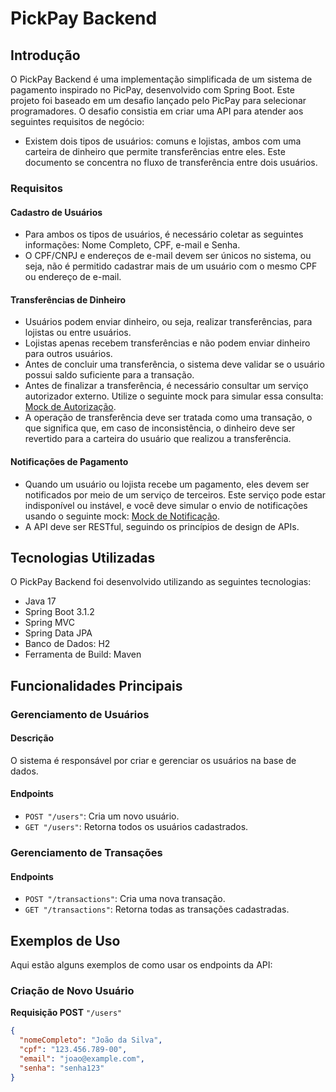 # PickPay Backend

## Introdução

O PickPay Backend é uma implementação simplificada de um sistema de pagamento inspirado no PicPay, desenvolvido com Spring Boot. Este projeto foi baseado em um desafio lançado pelo PicPay para selecionar programadores. O desafio consistia em criar uma API para atender aos seguintes requisitos de negócio:

- Existem dois tipos de usuários: comuns e lojistas, ambos com uma carteira de dinheiro que permite transferências entre eles. Este documento se concentra no fluxo de transferência entre dois usuários.

### Requisitos

#### Cadastro de Usuários

- Para ambos os tipos de usuários, é necessário coletar as seguintes informações: Nome Completo, CPF, e-mail e Senha.
- O CPF/CNPJ e endereços de e-mail devem ser únicos no sistema, ou seja, não é permitido cadastrar mais de um usuário com o mesmo CPF ou endereço de e-mail.

#### Transferências de Dinheiro

- Usuários podem enviar dinheiro, ou seja, realizar transferências, para lojistas ou entre usuários.
- Lojistas apenas recebem transferências e não podem enviar dinheiro para outros usuários.
- Antes de concluir uma transferência, o sistema deve validar se o usuário possui saldo suficiente para a transação.
- Antes de finalizar a transferência, é necessário consultar um serviço autorizador externo. Utilize o seguinte mock para simular essa consulta: [Mock de Autorização](https://run.mocky.io/v3/8fafdd68-a090-496f-8c9a-3442cf30dae6).
- A operação de transferência deve ser tratada como uma transação, o que significa que, em caso de inconsistência, o dinheiro deve ser revertido para a carteira do usuário que realizou a transferência.

#### Notificações de Pagamento

- Quando um usuário ou lojista recebe um pagamento, eles devem ser notificados por meio de um serviço de terceiros. Este serviço pode estar indisponível ou instável, e você deve simular o envio de notificações usando o seguinte mock: [Mock de Notificação](http://o4d9z.mocklab.io/notify).
- A API deve ser RESTful, seguindo os princípios de design de APIs.

## Tecnologias Utilizadas

O PickPay Backend foi desenvolvido utilizando as seguintes tecnologias:

- Java 17
- Spring Boot 3.1.2
- Spring MVC
- Spring Data JPA
- Banco de Dados: H2
- Ferramenta de Build: Maven

## Funcionalidades Principais

### Gerenciamento de Usuários

#### Descrição

O sistema é responsável por criar e gerenciar os usuários na base de dados.

#### Endpoints

- `POST "/users"`: Cria um novo usuário.
- `GET "/users"`: Retorna todos os usuários cadastrados.

### Gerenciamento de Transações

#### Endpoints

- `POST "/transactions"`: Cria uma nova transação.
- `GET "/transactions"`: Retorna todas as transações cadastradas.

## Exemplos de Uso

Aqui estão alguns exemplos de como usar os endpoints da API:

### Criação de Novo Usuário

**Requisição POST** `"/users"`

```json
{
  "nomeCompleto": "João da Silva",
  "cpf": "123.456.789-00",
  "email": "joao@example.com",
  "senha": "senha123"
}



